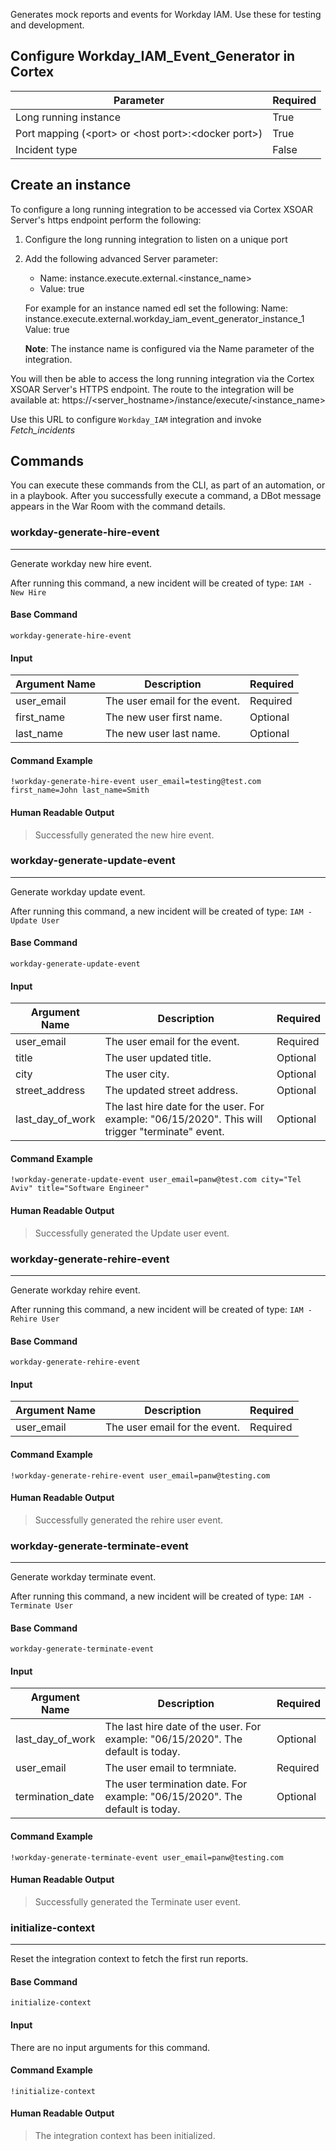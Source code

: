 Generates mock reports and events for Workday IAM. Use these for testing and development.

## Configure Workday_IAM_Event_Generator in Cortex


| **Parameter** | **Required** |
| --- | --- |
| Long running instance | True |
| Port mapping (&lt;port&gt; or &lt;host port&gt;:&lt;docker port&gt;) | True |
| Incident type | False |


## Create an instance

To configure a long running integration to be accessed via Cortex XSOAR Server's https endpoint perform the following:

1. Configure the long running integration to listen on a unique port
2. Add the following advanced Server parameter:
    - Name: instance.execute.external.<instance_name>
    - Value: true

    For example for an instance named edl set the following:
    Name: instance.execute.external.workday_iam_event_generator_instance_1
    Value: true
    
    **Note**: The instance name is configured via the Name parameter of the integration. 
    
You will then be able to access the long running integration via the Cortex XSOAR Server's HTTPS endpoint. The route to the integration will be available at:
https://<server_hostname>/instance/execute/<instance_name>

Use this URL to configure `Workday_IAM` integration and invoke *Fetch_incidents*

## Commands

You can execute these commands from the CLI, as part of an automation, or in a playbook.
After you successfully execute a command, a DBot message appears in the War Room with the command details.

### workday-generate-hire-event

***
Generate workday new hire event.

After running this command, a new incident will be created of type: ``IAM - New Hire``



#### Base Command

`workday-generate-hire-event`

#### Input

| **Argument Name** | **Description** | **Required** |
| --- | --- | --- |
| user_email | The user email for the event. | Required | 
| first_name | The new user first name. | Optional | 
| last_name | The new user last name. | Optional | 


#### Command Example

```!workday-generate-hire-event user_email=testing@test.com first_name=John last_name=Smith```

#### Human Readable Output

>Successfully generated the new hire event.

### workday-generate-update-event

***
Generate workday update event.

After running this command, a new incident will be created of type: ``IAM - Update User``


#### Base Command

`workday-generate-update-event`

#### Input

| **Argument Name** | **Description** | **Required** |
| --- | --- | --- |
| user_email | The user email for the event. | Required | 
| title | The user updated title. | Optional | 
| city | The user city. | Optional | 
| street_address | The updated street address. | Optional | 
| last_day_of_work | The last hire date for the user.  For example: "06/15/2020". This will trigger "terminate" event. | Optional | 


#### Command Example

```!workday-generate-update-event user_email=panw@test.com city="Tel Aviv" title="Software Engineer"```

#### Human Readable Output

>Successfully generated the Update user event.

### workday-generate-rehire-event

***
Generate workday rehire event.

After running this command, a new incident will be created of type: ``IAM - Rehire User``


#### Base Command

`workday-generate-rehire-event`

#### Input

| **Argument Name** | **Description** | **Required** |
| --- | --- | --- |
| user_email | The user email for the event. | Required | 


#### Command Example

```!workday-generate-rehire-event user_email=panw@testing.com```

#### Human Readable Output

>Successfully generated the rehire user event.

### workday-generate-terminate-event

***
Generate workday terminate event.

After running this command, a new incident will be created of type: ``IAM - Terminate User``


#### Base Command

`workday-generate-terminate-event`

#### Input

| **Argument Name** | **Description** | **Required** |
| --- | --- | --- |
| last_day_of_work | The last hire date of the user. For example: "06/15/2020". The default is today. | Optional | 
| user_email | The user email to termniate. | Required | 
| termination_date | The user termination date. For example: "06/15/2020". The default is today. | Optional | 


#### Command Example

```!workday-generate-terminate-event user_email=panw@testing.com```

#### Human Readable Output

>Successfully generated the Terminate user event.

### initialize-context

***
Reset the integration context to fetch the first run reports.


#### Base Command

`initialize-context`

#### Input

There are no input arguments for this command.

#### Command Example

```!initialize-context ```

#### Human Readable Output
>
>The integration context has been initialized.
